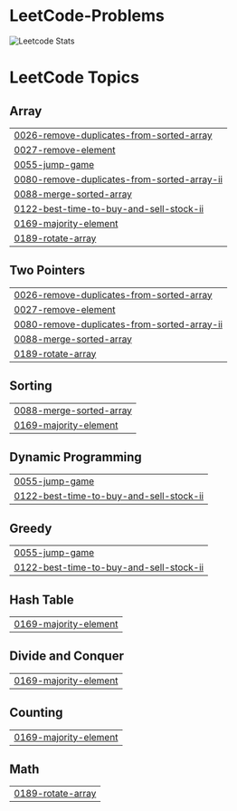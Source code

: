 # LeetCode-Problems
![Leetcode Stats](https://leetcard.jacoblin.cool/Harpreet9090?ext=heatmap)

<!---LeetCode Topics Start-->
# LeetCode Topics
## Array
|  |
| ------- |
| [0026-remove-duplicates-from-sorted-array](https://github.com/officialHarpreetKaur/LeetCode-Problems/tree/master/0026-remove-duplicates-from-sorted-array) |
| [0027-remove-element](https://github.com/officialHarpreetKaur/LeetCode-Problems/tree/master/0027-remove-element) |
| [0055-jump-game](https://github.com/officialHarpreetKaur/LeetCode-Problems/tree/master/0055-jump-game) |
| [0080-remove-duplicates-from-sorted-array-ii](https://github.com/officialHarpreetKaur/LeetCode-Problems/tree/master/0080-remove-duplicates-from-sorted-array-ii) |
| [0088-merge-sorted-array](https://github.com/officialHarpreetKaur/LeetCode-Problems/tree/master/0088-merge-sorted-array) |
| [0122-best-time-to-buy-and-sell-stock-ii](https://github.com/officialHarpreetKaur/LeetCode-Problems/tree/master/0122-best-time-to-buy-and-sell-stock-ii) |
| [0169-majority-element](https://github.com/officialHarpreetKaur/LeetCode-Problems/tree/master/0169-majority-element) |
| [0189-rotate-array](https://github.com/officialHarpreetKaur/LeetCode-Problems/tree/master/0189-rotate-array) |
## Two Pointers
|  |
| ------- |
| [0026-remove-duplicates-from-sorted-array](https://github.com/officialHarpreetKaur/LeetCode-Problems/tree/master/0026-remove-duplicates-from-sorted-array) |
| [0027-remove-element](https://github.com/officialHarpreetKaur/LeetCode-Problems/tree/master/0027-remove-element) |
| [0080-remove-duplicates-from-sorted-array-ii](https://github.com/officialHarpreetKaur/LeetCode-Problems/tree/master/0080-remove-duplicates-from-sorted-array-ii) |
| [0088-merge-sorted-array](https://github.com/officialHarpreetKaur/LeetCode-Problems/tree/master/0088-merge-sorted-array) |
| [0189-rotate-array](https://github.com/officialHarpreetKaur/LeetCode-Problems/tree/master/0189-rotate-array) |
## Sorting
|  |
| ------- |
| [0088-merge-sorted-array](https://github.com/officialHarpreetKaur/LeetCode-Problems/tree/master/0088-merge-sorted-array) |
| [0169-majority-element](https://github.com/officialHarpreetKaur/LeetCode-Problems/tree/master/0169-majority-element) |
## Dynamic Programming
|  |
| ------- |
| [0055-jump-game](https://github.com/officialHarpreetKaur/LeetCode-Problems/tree/master/0055-jump-game) |
| [0122-best-time-to-buy-and-sell-stock-ii](https://github.com/officialHarpreetKaur/LeetCode-Problems/tree/master/0122-best-time-to-buy-and-sell-stock-ii) |
## Greedy
|  |
| ------- |
| [0055-jump-game](https://github.com/officialHarpreetKaur/LeetCode-Problems/tree/master/0055-jump-game) |
| [0122-best-time-to-buy-and-sell-stock-ii](https://github.com/officialHarpreetKaur/LeetCode-Problems/tree/master/0122-best-time-to-buy-and-sell-stock-ii) |
## Hash Table
|  |
| ------- |
| [0169-majority-element](https://github.com/officialHarpreetKaur/LeetCode-Problems/tree/master/0169-majority-element) |
## Divide and Conquer
|  |
| ------- |
| [0169-majority-element](https://github.com/officialHarpreetKaur/LeetCode-Problems/tree/master/0169-majority-element) |
## Counting
|  |
| ------- |
| [0169-majority-element](https://github.com/officialHarpreetKaur/LeetCode-Problems/tree/master/0169-majority-element) |
## Math
|  |
| ------- |
| [0189-rotate-array](https://github.com/officialHarpreetKaur/LeetCode-Problems/tree/master/0189-rotate-array) |
<!---LeetCode Topics End-->